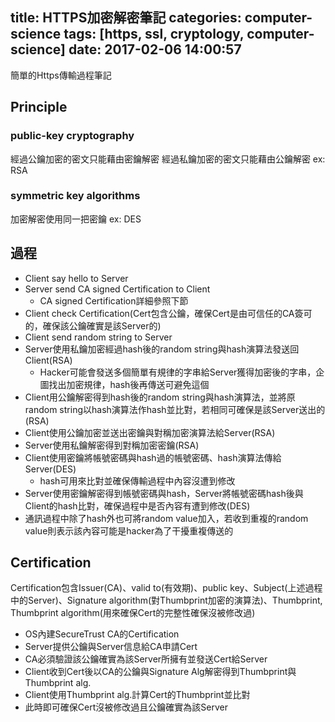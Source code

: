 title: HTTPS加密解密筆記
categories: computer-science
tags: [https, ssl, cryptology, computer-science]
date: 2017-02-06 14:00:57
---

簡單的Https傳輸過程筆記

<!--more-->

## Principle
### public-key cryptography
經過公鑰加密的密文只能藉由密鑰解密
經過私鑰加密的密文只能藉由公鑰解密
ex: RSA
### symmetric key algorithms
加密解密使用同一把密鑰
ex: DES

## 過程
* Client say hello to Server
* Server send CA signed Certification to Client
  + CA signed Certification詳細參照下節
* Client check Certification(Cert包含公鑰，確保Cert是由可信任的CA簽可的，確保該公鑰確實是該Server的)
* Client send random string to Server
* Server使用私鑰加密經過hash後的random string與hash演算法發送回Client(RSA)
  + Hacker可能會發送多個簡單有規律的字串給Server獲得加密後的字串，企圖找出加密規律，hash後再傳送可避免這個
* Client用公鑰解密得到hash後的random string與hash演算法，並將原random string以hash演算法作hash並比對，若相同可確保是該Server送出的(RSA)
* Client使用公鑰加密並送出密鑰與對稱加密演算法給Server(RSA)
* Server使用私鑰解密得到對稱加密密鑰(RSA)
* Client使用密鑰將帳號密碼與hash過的帳號密碼、hash演算法傳給Server(DES)
  + hash可用來比對並確保傳輸過程中內容沒遭到修改
* Server使用密鑰解密得到帳號密碼與hash，Server將帳號密碼hash後與Client的hash比對，確保過程中是否內容有遭到修改(DES)
* 通訊過程中除了hash外也可將random value加入，若收到重複的random value則表示該內容可能是hacker為了干擾重複傳送的

## Certification
Certification包含Issuer(CA)、valid to(有效期)、public key、Subject(上述過程中的Server)、Signature algorithm(對Thumbprint加密的演算法)、Thumbprint, Thumbprint algorithm(用來確保Cert的完整性確保沒被修改過)
* OS內建SecureTrust CA的Certification
* Server提供公鑰與Server信息給CA申請Cert
* CA必須驗證該公鑰確實為該Server所擁有並發送Cert給Server
* Client收到Cert後以CA的公鑰與Signature Alg解密得到Thumbprint與Thumbprint alg.
* Client使用Thumbprint alg.計算Cert的Thumbprint並比對
* 此時即可確保Cert沒被修改過且公鑰確實為該Server
